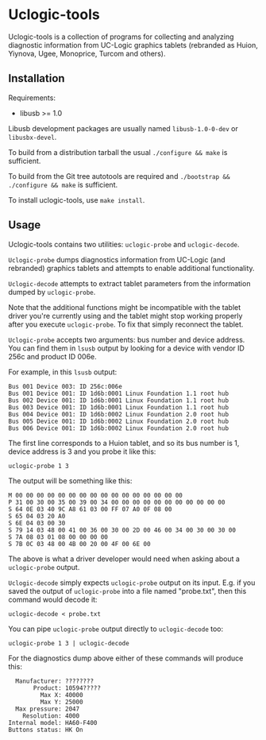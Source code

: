 Uclogic-tools
=============

Uclogic-tools is a collection of programs for collecting and analyzing
diagnostic information from UC-Logic graphics tablets (rebranded as Huion,
Yiynova, Ugee, Monoprice, Turcom and others).

Installation
------------

Requirements:

* libusb >= 1.0

Libusb development packages are usually named `libusb-1.0-0-dev` or
`libusbx-devel`.

To build from a distribution tarball the usual `./configure && make`
is sufficient.

To build from the Git tree autotools are required and `./bootstrap &&
./configure && make` is sufficient.

To install uclogic-tools, use `make install`.

Usage
-----

Uclogic-tools contains two utilities: `uclogic-probe` and `uclogic-decode`.

`Uclogic-probe` dumps diagnostics information from UC-Logic (and rebranded)
graphics tablets and attempts to enable additional functionality.

`Uclogic-decode` attempts to extract tablet parameters from the information
dumped by `uclogic-probe`.

Note that the additional functions might be incompatible with the tablet
driver you're currently using and the tablet might stop working properly after
you execute `uclogic-probe`. To fix that simply reconnect the tablet.

`Uclogic-probe` accepts two arguments: bus number and device address. You can
find them in `lsusb` output by looking for a device with vendor ID 256c and
product ID 006e.

For example, in this `lsusb` output:

    Bus 001 Device 003: ID 256c:006e  
    Bus 001 Device 001: ID 1d6b:0001 Linux Foundation 1.1 root hub
    Bus 002 Device 001: ID 1d6b:0001 Linux Foundation 1.1 root hub
    Bus 003 Device 001: ID 1d6b:0001 Linux Foundation 1.1 root hub
    Bus 004 Device 001: ID 1d6b:0002 Linux Foundation 2.0 root hub
    Bus 005 Device 001: ID 1d6b:0002 Linux Foundation 2.0 root hub
    Bus 006 Device 001: ID 1d6b:0002 Linux Foundation 2.0 root hub

The first line corresponds to a Huion tablet, and so its bus number is 1,
device address is 3 and you probe it like this:

    uclogic-probe 1 3

The output will be something like this:

    M 00 00 00 00 00 00 00 00 00 00 00 00 00 00 00 00
    P 31 00 30 00 35 00 39 00 34 00 00 00 00 00 00 00 00 00 00 00
    S 64 0E 03 40 9C A8 61 03 00 FF 07 A0 0F 08 00
    S 65 04 03 20 A0
    S 6E 04 03 00 30
    S 79 14 03 48 00 41 00 36 00 30 00 2D 00 46 00 34 00 30 00 30 00
    S 7A 08 03 01 08 00 00 00 00
    S 7B 0C 03 48 00 4B 00 20 00 4F 00 6E 00

The above is what a driver developer would need when asking about a
`uclogic-probe` output.

`Uclogic-decode` simply expects `uclogic-probe` output on its input. E.g. if
you saved the output of `uclogic-probe` into a file named "probe.txt", then
this command would decode it:

    uclogic-decode < probe.txt

You can pipe `uclogic-probe` output directly to `uclogic-decode` too:

    uclogic-probe 1 3 | uclogic-decode

For the diagnostics dump above either of these commands will produce this:

      Manufacturer: ????????
           Product: 10594?????
             Max X: 40000
             Max Y: 25000
      Max pressure: 2047
        Resolution: 4000
    Internal model: HA60-F400
    Buttons status: HK On
